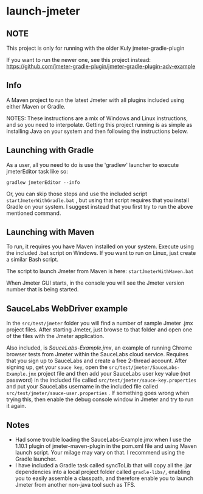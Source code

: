 # launch-jmeter

## NOTE

This project is only for running with the older Kuly jmeter-gradle-plugin

If you want to run the newer one, see this project instead: https://github.com/jmeter-gradle-plugin/jmeter-gradle-plugin-adv-example


## Info

A Maven project to run the latest Jmeter with all plugins included using either Maven or Gradle.  

NOTES: These instructions are a mix of Windows and Linux instructions, and so you need to interpolate.  Getting this project running is as simple as installing Java on your system and then following the instructions below.

## Launching with Gradle

As a user, all you need to do is use the 'gradlew' launcher to execute jmeterEditor task like so:

    gradlew jmeterEditor --info

Or, you can skip those steps and use the included script ```startJmeterWithGradle.bat``` , but using that script requires that you install Gradle on your system.  I suggest instead that you first try to run the above mentioned command.

## Launching with Maven

To run, it requires you have Maven installed on your system.  Execute using the included .bat script 
on Windows.   If you want to run on Linux, just create a similar Bash script.

The script to launch Jmeter from Maven is here: ```startJmeterWithMaven.bat```

When Jmeter GUI starts, in the console you will see the Jmeter version number that is being started.

## SauceLabs WebDriver example

In the ```src/test/jmeter``` folder you will find a number of sample Jmeter .jmx project files. After starting Jmeter, just browse to that folder and open one of the files with the Jmeter application.

Also included, is *SauceLabs-Example.jmx*, an example of running Chrome browser tests from Jmeter within the SauceLabs cloud service.  Requires that you sign up to SauceLabs and create a free 2-thread account.    After signing up, get your ```sauce key```, open the ```src/test/jmeter/SauceLabs-Example.jmx``` project file and then add your SauceLabs user key value (not password) in the included file called ```src/test/jmeter/sauce-key.properties``` and put your SauceLabs username in the included file called ```src/test/jmeter/sauce-user.properties``` .   If something goes wrong when trying this, then enable the debug console window in Jmeter and try to run it again.

## Notes

* Had some trouble loading the SauceLabs-Example.jmx when I use the 1.10.1 plugin of jmeter-maven-plugin in the pom.xml file and using Maven launch script.   Your milage may vary on that.  I recommend using the Gradle launcher.
* I have included a Gradle task called syncToLib that will copy all the .jar dependencies into a local project folder called ```gradle-libs/```, enabling you to easily assemble a classpath, and therefore enable you to launch Jmeter from another non-java tool such as TFS.




